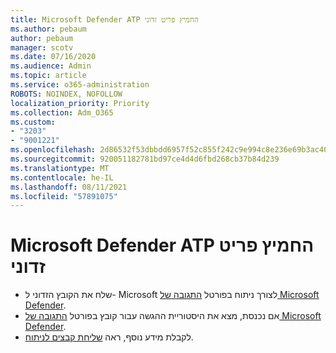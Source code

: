 ```yaml
---
title: Microsoft Defender ATP החמיץ פריט זדוני
ms.author: pebaum
author: pebaum
manager: scotv
ms.date: 07/16/2020
ms.audience: Admin
ms.topic: article
ms.service: o365-administration
ROBOTS: NOINDEX, NOFOLLOW
localization_priority: Priority
ms.collection: Adm_O365
ms.custom:
- "3203"
- "9001221"
ms.openlocfilehash: 2d86532f53dbbdd6957f52c855f242c9e994c8e236e69b3ac40800e4bce97d85
ms.sourcegitcommit: 920051182781bd97ce4d4d6fbd268cb37b84d239
ms.translationtype: MT
ms.contentlocale: he-IL
ms.lasthandoff: 08/11/2021
ms.locfileid: "57891075"
---
```

# <a name="microsoft-defender-atp-missed-a-malicious-item"></a>Microsoft Defender ATP החמיץ פריט זדוני

- שלח את הקובץ הזדוני ל- Microsoft לצורך ניתוח בפורטל [התגובה של Microsoft Defender](https://www.microsoft.com/wdsi/filesubmission/). 
- אם נכנסת, מצא את היסטוריית ההגשה עבור קובץ בפורטל [התגובה של Microsoft Defender](https://www.microsoft.com/wdsi/submissionhistory).
- לקבלת מידע נוסף, ראה [שליחת קבצים לניתוח](https://docs.microsoft.com/windows/security/threat-protection/intelligence/submission-guide).
